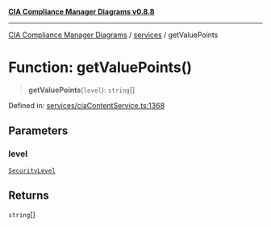 [**CIA Compliance Manager Diagrams v0.8.8**](../../README.md)

***

[CIA Compliance Manager Diagrams](../../modules.md) / [services](../README.md) / getValuePoints

# Function: getValuePoints()

> **getValuePoints**(`level`): `string`[]

Defined in: [services/ciaContentService.ts:1368](https://github.com/Hack23/cia-compliance-manager/blob/67855c73d041b21b5f90a46884e0e48cd0961cda/src/services/ciaContentService.ts#L1368)

## Parameters

### level

[`SecurityLevel`](../../index/type-aliases/SecurityLevel.md)

## Returns

`string`[]
